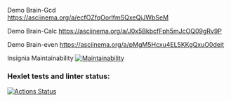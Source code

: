 Demo Brain-Gcd  
https://asciinema.org/a/ecfOZfqOorlfmSQxeQjJWbSeM

Demo Brain-Calc
https://asciinema.org/a/J0x5BkbcfFph5mJcOQ09gRv9P

Demo Brain-even
https://asciinema.org/a/pMgM5Hcxu4EL5KKgQxuO0dejt

Insignia Maintainability
[![Maintainability](https://qlty.sh/gh/AlexPythonn/projects/python-project-140/maintainability.svg)](https://qlty.sh/gh/AlexPythonn/projects/python-project-140)

### Hexlet tests and linter status:
[![Actions Status](https://github.com/AlexPythonn/python-project-140/actions/workflows/hexlet-check.yml/badge.svg)](https://github.com/AlexPythonn/python-project-140/actions)



